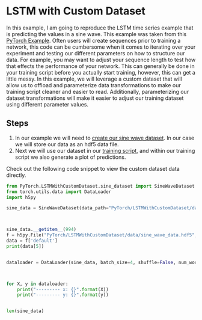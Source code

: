 # LSTM with Custom Dataset

In this example, I am going to reproduce the LSTM time series example that is predicting the values in a sine wave. This example was taken from this [PyTorch Example](https://github.com/pytorch/examples/blob/master/time_sequence_prediction/train.py). Often users will create sequences prior to training a network, this code can be cumbersome when it comes to iterating over your experiment and testing our different parameters on how to structure our data. For example, you may want to adjust your sequence length to test how that effects the performance of your network. This can generally be done in your training script before you actually start training, however, this can get a little messy. In this example, we will leverage a custom dataset that will allow us to offload and parameterize data transformations to make our training script cleaner and easier to read. Additionally, parameterizing our dataset transformations will make it easier to adjust our training dataset using different parameter values. 


## Steps
1. In our example we will need to [create our sine wave dataset](create_dataset.py). In our case we will store our data as an hdf5 data file. 
1. Next we will use our dataset in our [training script](train.py), and within our training script we also generate a plot of predictions. 



Check out the following code snippet to view the custom dataset data directly. 
```python
from PyTorch.LSTMWithCustomDataset.sine_dataset import SineWaveDataset
from torch.utils.data import DataLoader
import h5py

sine_data = SineWaveDataset(data_path="PyTorch/LSTMWithCustomDataset/data/sine_wave_data.hdf5")



sine_data.__getitem__(994)
f = h5py.File("PyTorch/LSTMWithCustomDataset/data/sine_wave_data.hdf5", 'r')
data = f['default']
print(data[5])


dataloader = DataLoader(sine_data, batch_size=4, shuffle=False, num_workers=2)



for X, y in dataloader:
    print("--------- x: {}".format(X))
    print("--------- y: {}".format(y))


len(sine_data)

```
